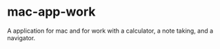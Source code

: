 # mac-app-work
A application for mac and for work with a calculator, a note taking, and a navigator.

